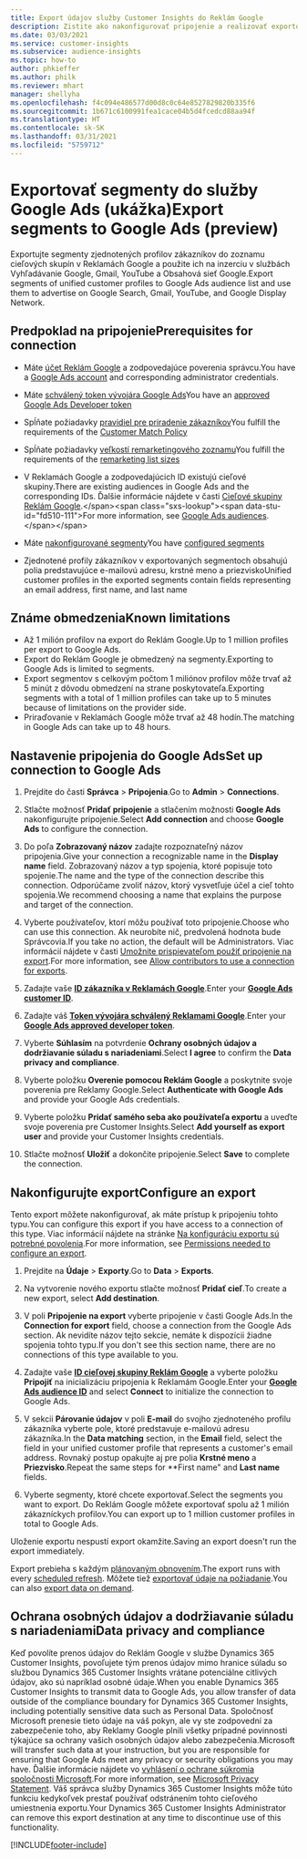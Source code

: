 ```yaml
---
title: Export údajov služby Customer Insights do Reklám Google
description: Zistite ako nakonfigurovať pripojenie a realizovať exportovanie do Google Ads.
ms.date: 03/03/2021
ms.service: customer-insights
ms.subservice: audience-insights
ms.topic: how-to
author: phkieffer
ms.author: philk
ms.reviewer: mhart
manager: shellyha
ms.openlocfilehash: f4c094e486577d00d8c0c64e8527829820b335f6
ms.sourcegitcommit: 1b671c6100991fea1cace04b5d4fcedcd88aa94f
ms.translationtype: HT
ms.contentlocale: sk-SK
ms.lasthandoff: 03/31/2021
ms.locfileid: "5759712"
---
```

# <a name="export-segments-to-google-ads-preview"></a><span data-ttu-id="fd510-103">Exportovať segmenty do služby Google Ads (ukážka)</span><span class="sxs-lookup"><span data-stu-id="fd510-103">Export segments to Google Ads (preview)</span></span>

<span data-ttu-id="fd510-104">Exportujte segmenty zjednotených profilov zákazníkov do zoznamu cieľových skupín v Reklamách Google a použite ich na inzerciu v službách Vyhľadávanie Google, Gmail, YouTube a Obsahová sieť Google.</span><span class="sxs-lookup"><span data-stu-id="fd510-104">Export segments of unified customer profiles to Google Ads audience list and use them to advertise on Google Search, Gmail, YouTube, and Google Display Network.</span></span> 

## <a name="prerequisites-for-connection"></a><span data-ttu-id="fd510-105">Predpoklad na pripojenie</span><span class="sxs-lookup"><span data-stu-id="fd510-105">Prerequisites for connection</span></span>

-   <span data-ttu-id="fd510-106">Máte [účet Reklám Google](https://ads.google.com/) a zodpovedajúce poverenia správcu.</span><span class="sxs-lookup"><span data-stu-id="fd510-106">You have a [Google Ads account](https://ads.google.com/) and corresponding administrator credentials.</span></span>
-   <span data-ttu-id="fd510-107">Máte [schválený token vývojára Google Ads](https://developers.google.com/google-ads/api/docs/first-call/dev-token)</span><span class="sxs-lookup"><span data-stu-id="fd510-107">You have an [approved Google Ads Developer token](https://developers.google.com/google-ads/api/docs/first-call/dev-token)</span></span> 
-   <span data-ttu-id="fd510-108">Spĺňate požiadavky [pravidiel pre priradenie zákazníkov](https://support.google.com/adspolicy/answer/6299717)</span><span class="sxs-lookup"><span data-stu-id="fd510-108">You fulfill the requirements of the [Customer Match Policy](https://support.google.com/adspolicy/answer/6299717)</span></span>
-   <span data-ttu-id="fd510-109">Spĺňate požiadavky [veľkostí remarketingového zoznamu](https://support.google.com/google-ads/answer/7558048)</span><span class="sxs-lookup"><span data-stu-id="fd510-109">You fulfill the requirements of the [remarketing list sizes](https://support.google.com/google-ads/answer/7558048)</span></span> 

-   <span data-ttu-id="fd510-110">V Reklamách Google a zodpovedajúcich ID existujú cieľové skupiny.</span><span class="sxs-lookup"><span data-stu-id="fd510-110">There are existing audiences in Google Ads and the corresponding IDs.</span></span> <span data-ttu-id="fd510-111">Ďalšie informácie nájdete v časti [Cieľové skupiny Reklám Google](https://support.google.com/google-ads/answer/7558048?hl=en#:~:text=Audience%20lists%20is%20a%20section,Display%20Network%20through%20remarketing%20campaigns.).</span><span class="sxs-lookup"><span data-stu-id="fd510-111">For more information, see [Google Ads audiences](https://support.google.com/google-ads/answer/7558048?hl=en#:~:text=Audience%20lists%20is%20a%20section,Display%20Network%20through%20remarketing%20campaigns.).</span></span>
-   <span data-ttu-id="fd510-112">Máte [nakonfigurované segmenty](segments.md)</span><span class="sxs-lookup"><span data-stu-id="fd510-112">You have [configured segments](segments.md)</span></span>
-   <span data-ttu-id="fd510-113">Zjednotené profily zákazníkov v exportovaných segmentoch obsahujú polia predstavujúce e-mailovú adresu, krstné meno a priezvisko</span><span class="sxs-lookup"><span data-stu-id="fd510-113">Unified customer profiles in the exported segments contain fields representing an email address, first name, and last name</span></span>

## <a name="known-limitations"></a><span data-ttu-id="fd510-114">Známe obmedzenia</span><span class="sxs-lookup"><span data-stu-id="fd510-114">Known limitations</span></span>

- <span data-ttu-id="fd510-115">Až 1 milión profilov na export do Reklám Google.</span><span class="sxs-lookup"><span data-stu-id="fd510-115">Up to 1 million profiles per export to Google Ads.</span></span>
- <span data-ttu-id="fd510-116">Export do Reklám Google je obmedzený na segmenty.</span><span class="sxs-lookup"><span data-stu-id="fd510-116">Exporting to Google Ads is limited to segments.</span></span>
- <span data-ttu-id="fd510-117">Export segmentov s celkovým počtom 1 miliónov profilov môže trvať až 5 minút z dôvodu obmedzení na strane poskytovateľa.</span><span class="sxs-lookup"><span data-stu-id="fd510-117">Exporting segments with a total of 1 million profiles can take up to 5 minutes because of limitations on the provider side.</span></span> 
- <span data-ttu-id="fd510-118">Priraďovanie v Reklamách Google môže trvať až 48 hodín.</span><span class="sxs-lookup"><span data-stu-id="fd510-118">The matching in Google Ads can take up to 48 hours.</span></span>

## <a name="set-up-connection-to-google-ads"></a><span data-ttu-id="fd510-119">Nastavenie pripojenia do Google Ads</span><span class="sxs-lookup"><span data-stu-id="fd510-119">Set up connection to Google Ads</span></span>

1. <span data-ttu-id="fd510-120">Prejdite do časti **Správca** > **Pripojenia**.</span><span class="sxs-lookup"><span data-stu-id="fd510-120">Go to **Admin** > **Connections**.</span></span>

1. <span data-ttu-id="fd510-121">Stlačte možnosť **Pridať pripojenie** a stlačením možnosti **Google Ads** nakonfigurujte pripojenie.</span><span class="sxs-lookup"><span data-stu-id="fd510-121">Select **Add connection** and choose **Google Ads** to configure the connection.</span></span>

1. <span data-ttu-id="fd510-122">Do poľa **Zobrazovaný názov** zadajte rozpoznateľný názov pripojenia.</span><span class="sxs-lookup"><span data-stu-id="fd510-122">Give your connection a recognizable name in the **Display name** field.</span></span> <span data-ttu-id="fd510-123">Zobrazovaný názov a typ spojenia, ktoré popisuje toto spojenie.</span><span class="sxs-lookup"><span data-stu-id="fd510-123">The name and the type of the connection describe this connection.</span></span> <span data-ttu-id="fd510-124">Odporúčame zvoliť názov, ktorý vysvetľuje účel a cieľ tohto spojenia.</span><span class="sxs-lookup"><span data-stu-id="fd510-124">We recommend choosing a name that explains the purpose and target of the connection.</span></span>

1. <span data-ttu-id="fd510-125">Vyberte používateľov, ktorí môžu používať toto pripojenie.</span><span class="sxs-lookup"><span data-stu-id="fd510-125">Choose who can use this connection.</span></span> <span data-ttu-id="fd510-126">Ak neurobíte nič, predvolená hodnota bude Správcovia.</span><span class="sxs-lookup"><span data-stu-id="fd510-126">If you take no action, the default will be Administrators.</span></span> <span data-ttu-id="fd510-127">Viac informácií nájdete v časti [Umožnite prispievateľom použiť pripojenie na export](connections.md#allow-contributors-to-use-a-connection-for-exports).</span><span class="sxs-lookup"><span data-stu-id="fd510-127">For more information, see [Allow contributors to use a connection for exports](connections.md#allow-contributors-to-use-a-connection-for-exports).</span></span>

1. <span data-ttu-id="fd510-128">Zadajte vaše **[ID zákazníka v Reklamách Google](https://support.google.com/google-ads/answer/1704344)**.</span><span class="sxs-lookup"><span data-stu-id="fd510-128">Enter your **[Google Ads customer ID](https://support.google.com/google-ads/answer/1704344)**.</span></span>

1. <span data-ttu-id="fd510-129">Zadajte váš **[Token vývojára schválený Reklamami Google](https://developers.google.com/google-ads/api/docs/first-call/dev-token)**.</span><span class="sxs-lookup"><span data-stu-id="fd510-129">Enter your **[Google Ads approved developer token](https://developers.google.com/google-ads/api/docs/first-call/dev-token)**.</span></span>

1. <span data-ttu-id="fd510-130">Vyberte **Súhlasím** na potvrdenie **Ochrany osobných údajov a dodržiavanie súladu s nariadeniami**.</span><span class="sxs-lookup"><span data-stu-id="fd510-130">Select **I agree** to confirm the **Data privacy and compliance**.</span></span>

1. <span data-ttu-id="fd510-131">Vyberte položku **Overenie pomocou Reklám Google** a poskytnite svoje poverenia pre Reklamy Google.</span><span class="sxs-lookup"><span data-stu-id="fd510-131">Select **Authenticate with Google Ads** and provide your Google Ads credentials.</span></span>

1. <span data-ttu-id="fd510-132">Vyberte položku **Pridať samého seba ako používateľa exportu** a uveďte svoje poverenia pre Customer Insights.</span><span class="sxs-lookup"><span data-stu-id="fd510-132">Select **Add yourself as export user** and provide your Customer Insights credentials.</span></span>

1. <span data-ttu-id="fd510-133">Stlačte možnosť **Uložiť** a dokončite pripojenie.</span><span class="sxs-lookup"><span data-stu-id="fd510-133">Select **Save** to complete the connection.</span></span> 

## <a name="configure-an-export"></a><span data-ttu-id="fd510-134">Nakonfigurujte export</span><span class="sxs-lookup"><span data-stu-id="fd510-134">Configure an export</span></span>

<span data-ttu-id="fd510-135">Tento export môžete nakonfigurovať, ak máte prístup k pripojeniu tohto typu.</span><span class="sxs-lookup"><span data-stu-id="fd510-135">You can configure this export if you have access to a connection of this type.</span></span> <span data-ttu-id="fd510-136">Viac informácií nájdete na stránke [Na konfiguráciu exportu sú potrebné povolenia](export-destinations.md#set-up-a-new-export).</span><span class="sxs-lookup"><span data-stu-id="fd510-136">For more information, see [Permissions needed to configure an export](export-destinations.md#set-up-a-new-export).</span></span>

1. <span data-ttu-id="fd510-137">Prejdite na **Údaje** > **Exporty**.</span><span class="sxs-lookup"><span data-stu-id="fd510-137">Go to **Data** > **Exports**.</span></span>

1. <span data-ttu-id="fd510-138">Na vytvorenie nového exportu stlačte možnosť **Pridať cieľ**.</span><span class="sxs-lookup"><span data-stu-id="fd510-138">To create a new export, select **Add destination**.</span></span>

1. <span data-ttu-id="fd510-139">V poli **Pripojenie na export** vyberte pripojenie v časti Google Ads.</span><span class="sxs-lookup"><span data-stu-id="fd510-139">In the **Connection for export** field, choose a connection from the Google Ads section.</span></span> <span data-ttu-id="fd510-140">Ak nevidíte názov tejto sekcie, nemáte k dispozícii žiadne spojenia tohto typu.</span><span class="sxs-lookup"><span data-stu-id="fd510-140">If you don't see this section name, there are no connections of this type available to you.</span></span>

1. <span data-ttu-id="fd510-141">Zadajte vaše **[ID cieľovej skupiny Reklám Google](https://support.google.com/google-ads/answer/7558048?hl=en#:~:text=Audience%20lists%20is%20a%20section,Display%20Network%20through%20remarketing%20campaigns.)** a vyberte položku **Pripojiť** na inicializáciu pripojenia k Reklamám Google.</span><span class="sxs-lookup"><span data-stu-id="fd510-141">Enter your **[Google Ads audience ID](https://support.google.com/google-ads/answer/7558048?hl=en#:~:text=Audience%20lists%20is%20a%20section,Display%20Network%20through%20remarketing%20campaigns.)** and select **Connect** to initialize the connection to Google Ads.</span></span>

1. <span data-ttu-id="fd510-142">V sekcii **Párovanie údajov** v poli **E-mail** do svojho zjednoteného profilu zákazníka vyberte pole, ktoré predstavuje e-mailovú adresu zákazníka.</span><span class="sxs-lookup"><span data-stu-id="fd510-142">In the **Data matching** section, in the **Email** field, select the field in your unified customer profile that represents a customer's email address.</span></span> <span data-ttu-id="fd510-143">Rovnaký postup opakujte aj pre polia **Krstné meno** a **Priezvisko**.</span><span class="sxs-lookup"><span data-stu-id="fd510-143">Repeat the same steps for \*\*First name" and **Last name** fields.</span></span>

1. <span data-ttu-id="fd510-144">Vyberte segmenty, ktoré chcete exportovať.</span><span class="sxs-lookup"><span data-stu-id="fd510-144">Select the segments you want to export.</span></span> <span data-ttu-id="fd510-145">Do Reklám Google môžete exportovať spolu až 1 milión zákazníckych profilov.</span><span class="sxs-lookup"><span data-stu-id="fd510-145">You can export up to 1 million customer profiles in total to Google Ads.</span></span>

<span data-ttu-id="fd510-146">Uloženie exportu nespustí export okamžite.</span><span class="sxs-lookup"><span data-stu-id="fd510-146">Saving an export doesn't run the export immediately.</span></span>

<span data-ttu-id="fd510-147">Export prebieha s každým [plánovaným obnovením](system.md#schedule-tab).</span><span class="sxs-lookup"><span data-stu-id="fd510-147">The export runs with every [scheduled refresh](system.md#schedule-tab).</span></span> <span data-ttu-id="fd510-148">Môžete tiež [exportovať údaje na požiadanie](export-destinations.md#run-exports-on-demand).</span><span class="sxs-lookup"><span data-stu-id="fd510-148">You can also [export data on demand](export-destinations.md#run-exports-on-demand).</span></span> 

## <a name="data-privacy-and-compliance"></a><span data-ttu-id="fd510-149">Ochrana osobných údajov a dodržiavanie súladu s nariadeniami</span><span class="sxs-lookup"><span data-stu-id="fd510-149">Data privacy and compliance</span></span>

<span data-ttu-id="fd510-150">Keď povolíte prenos údajov do Reklám Google v službe Dynamics 365 Customer Insights, povoľujete tým prenos údajov mimo hranice súladu so službou Dynamics 365 Customer Insights vrátane potenciálne citlivých údajov, ako sú napríklad osobné údaje.</span><span class="sxs-lookup"><span data-stu-id="fd510-150">When you enable Dynamics 365 Customer Insights to transmit data to Google Ads, you allow transfer of data outside of the compliance boundary for Dynamics 365 Customer Insights, including potentially sensitive data such as Personal Data.</span></span> <span data-ttu-id="fd510-151">Spoločnosť Microsoft prenesie tieto údaje na váš pokyn, ale vy ste zodpovední za zabezpečenie toho, aby Reklamy Google plnili všetky prípadné povinnosti týkajúce sa ochrany vašich osobných údajov alebo zabezpečenia.</span><span class="sxs-lookup"><span data-stu-id="fd510-151">Microsoft will transfer such data at your instruction, but you are responsible for ensuring that Google Ads meet any privacy or security obligations you may have.</span></span> <span data-ttu-id="fd510-152">Ďalšie informácie nájdete vo [vyhlásení o ochrane súkromia spoločnosti Microsoft](https://go.microsoft.com/fwlink/?linkid=396732).</span><span class="sxs-lookup"><span data-stu-id="fd510-152">For more information, see [Microsoft Privacy Statement](https://go.microsoft.com/fwlink/?linkid=396732).</span></span>
<span data-ttu-id="fd510-153">Váš správca služby Dynamics 365 Customer Insights môže túto funkciu kedykoľvek prestať používať odstránením tohto cieľového umiestnenia exportu.</span><span class="sxs-lookup"><span data-stu-id="fd510-153">Your Dynamics 365 Customer Insights Administrator can remove this export destination at any time to discontinue use of this functionality.</span></span>


[!INCLUDE[footer-include](../includes/footer-banner.md)]
